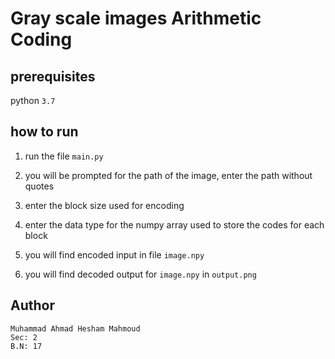 # Gray scale images Arithmetic Coding

## prerequisites

python `3.7`

## how to run

1. run the file `main.py`

2. you will be prompted for the path of the image, enter the path without quotes

3. enter the block size used for encoding

4. enter the data type for the numpy array used to store the codes for each block

5. you will find encoded input in file `image.npy`

6. you will find decoded output for `image.npy` in `output.png`

## Author

    Muhammad Ahmad Hesham Mahmoud
    Sec: 2
    B.N: 17
